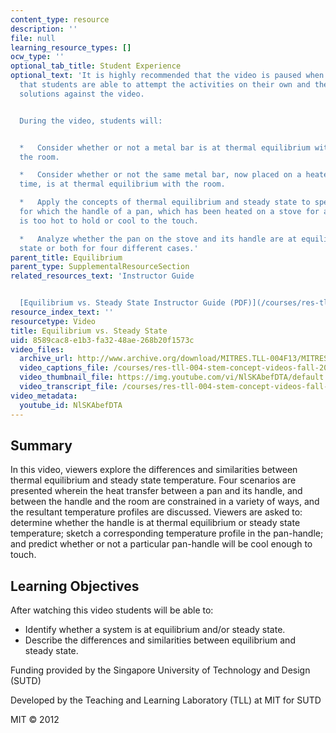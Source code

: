 ```yaml
---
content_type: resource
description: ''
file: null
learning_resource_types: []
ocw_type: ''
optional_tab_title: Student Experience
optional_text: 'It is highly recommended that the video is paused when prompted so
  that students are able to attempt the activities on their own and then check their
  solutions against the video.


  During the video, students will:


  *   Consider whether or not a metal bar is at thermal equilibrium with the air in
  the room.

  *   Consider whether or not the same metal bar, now placed on a heater for a long
  time, is at thermal equilibrium with the room.

  *   Apply the concepts of thermal equilibrium and steady state to specify conditions
  for which the handle of a pan, which has been heated on a stove for a long time,
  is too hot to hold or cool to the touch.

  *   Analyze whether the pan on the stove and its handle are at equilibrium, steady
  state or both for four different cases.'
parent_title: Equilibrium
parent_type: SupplementalResourceSection
related_resources_text: 'Instructor Guide


  [Equilibrium vs. Steady State Instructor Guide (PDF)](/courses/res-tll-004-stem-concept-videos-fall-2013/resources/mitres_tll-004f13_equguide)'
resource_index_text: ''
resourcetype: Video
title: Equilibrium vs. Steady State
uid: 8589cac8-e1b3-fa32-48ae-268b20f1573c
video_files:
  archive_url: http://www.archive.org/download/MITRES.TLL-004F13/MITRES_TLL-004F13_equilibrium_vs_steady_state_300k.mp4
  video_captions_file: /courses/res-tll-004-stem-concept-videos-fall-2013/30bbf90a2c4051308512950d2fd58676_NlSKAbefDTA.vtt
  video_thumbnail_file: https://img.youtube.com/vi/NlSKAbefDTA/default.jpg
  video_transcript_file: /courses/res-tll-004-stem-concept-videos-fall-2013/acb00601349c51c19538a7b8835e81ca_NlSKAbefDTA.pdf
video_metadata:
  youtube_id: NlSKAbefDTA
---
```


Summary
-------

In this video, viewers explore the differences and similarities between thermal equilibrium and steady state temperature. Four scenarios are presented wherein the heat transfer between a pan and its handle, and between the handle and the room are constrained in a variety of ways, and the resultant temperature profiles are discussed. Viewers are asked to: determine whether the handle is at thermal equilibrium or steady state temperature; sketch a corresponding temperature profile in the pan-handle; and predict whether or not a particular pan-handle will be cool enough to touch.

Learning Objectives
-------------------

After watching this video students will be able to:

*   Identify whether a system is at equilibrium and/or steady state.
*   Describe the differences and similarities between equilibrium and steady state.

Funding provided by the Singapore University of Technology and Design (SUTD)

Developed by the Teaching and Learning Laboratory (TLL) at MIT for SUTD

MIT © 2012